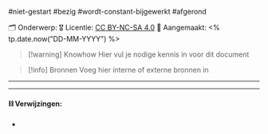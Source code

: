 #niet-gestart  #bezig #wordt-constant-bijgewerkt #afgerond

🗂️ Onderwerp: 
🎖️ Licentie: [CC BY-NC-SA 4.0](https://creativecommons.org/licenses/by-nc-sa/4.0/)
📅 Aangemaakt: <% tp.date.now("DD-MM-YYYY") %>

>[!warning] Knowhow
>Hier vul je nodige kennis in voor dit document

> [!info] Bronnen
> Voeg hier interne of externe bronnen in

---


---
#### **⛓️ Verwijzingen:**
* 
